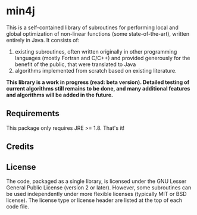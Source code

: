 # min4j
This is a self-contained library of subroutines for performing local and global optimization of non-linear functions (some state-of-the-art), written entirely in Java. It consists of:
1. existing subroutines, often written originally in other programming languages (mostly Fortran and C/C++) and provided generously for the benefit of the public, that were translated to Java
2. algorithms implemented from scratch based on existing literature.

**This library is a work in progress (read: beta version). Detailed testing of current algorithms still remains to be done, and many additional features and algorithms will be added in the future.**

## Requirements
This package only requires JRE >= 1.8. That's it!

## Credits

## License
The code, packaged as a single library, is licensed under the GNU Lesser General Public License (version 2 or later). However, some subroutines can be used independently under more flexible licenses (typically MIT or BSD license). The license type or license header are listed at the top of each code file.

